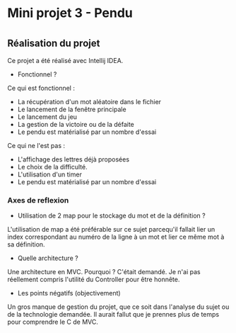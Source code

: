 # Mini projet 3 - Pendu
# 
## Réalisation du projet
Ce projet a été réalisé avec Intellij IDEA.

- Fonctionnel ?

Ce qui est fonctionnel : 
- La récupération d'un mot aléatoire dans le fichier
-  Le lancement de la fenêtre principale
- Le lancement du jeu
- La gestion de la victoire ou de la défaite
- Le pendu est matérialisé par un nombre d'essai

Ce qui ne l'est pas :
- L'affichage des lettres déjà proposées
- Le choix de la difficulté.
- L'utilisation d'un timer
- Le pendu est matérialisé par un nombre d'essai

### Axes de reflexion
- Utilisation de 2 map pour le stockage du mot et de la définition ?

L'utilisation de map a été préférable sur ce sujet parcequ'il fallait lier un index correspondant au numéro de la ligne
à un mot et lier ce même mot à sa définition.

- Quelle architecture ?

Une architecture en MVC. Pourquoi ? C'était demandé. Je n'ai pas réellement compris l'utilité du Controller pour être honnête.

- Les points négatifs (objectivement)

Un gros manque de gestion du projet, que ce soit dans l'analyse du sujet ou de la technologie demandée.
Il aurait fallut que je prennes plus de temps pour comprendre le C de MVC.